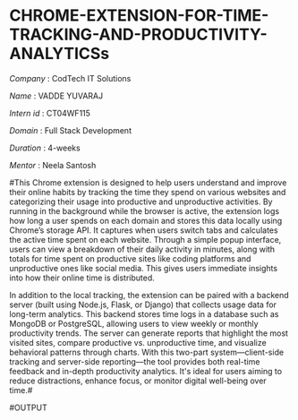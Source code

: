 # CHROME-EXTENSION-FOR-TIME-TRACKING-AND-PRODUCTIVITY-ANALYTICSs

*Company* : CodTech IT Solutions

*Name* :  VADDE YUVARAJ

*Intern id* : CT04WF115

*Domain* : Full Stack Development

*Duration* : 4-weeks

*Mentor* : Neela Santosh

#This Chrome extension is designed to help users understand and improve their online habits by tracking the time they spend on various websites and categorizing their usage into productive and unproductive activities. By running in the background while the browser is active, the extension logs how long a user spends on each domain and stores this data locally using Chrome’s storage API. It captures when users switch tabs and calculates the active time spent on each website. Through a simple popup interface, users can view a breakdown of their daily activity in minutes, along with totals for time spent on productive sites like coding platforms and unproductive ones like social media. This gives users immediate insights into how their online time is distributed.

In addition to the local tracking, the extension can be paired with a backend server (built using Node.js, Flask, or Django) that collects usage data for long-term analytics. This backend stores time logs in a database such as MongoDB or PostgreSQL, allowing users to view weekly or monthly productivity trends. The server can generate reports that highlight the most visited sites, compare productive vs. unproductive time, and visualize behavioral patterns through charts. With this two-part system—client-side tracking and server-side reporting—the tool provides both real-time feedback and in-depth productivity analytics. It's ideal for users aiming to reduce distractions, enhance focus, or monitor digital well-being over time.#

#OUTPUT

